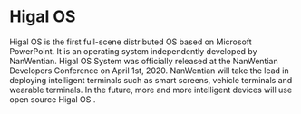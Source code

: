 # Higal OS
Higal OS is the first full-scene distributed OS based on Microsoft PowerPoint. 
It is an operating system independently developed by NanWentian. 
Higal OS System was officially released at the NanWentian Developers Conference on April 1st, 2020. 
NanWentian will take the lead in deploying intelligent terminals such as smart screens, vehicle terminals and wearable terminals. 
In the future, more and more intelligent devices will use open source Higal OS .
